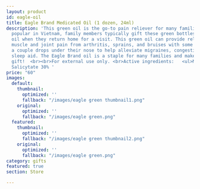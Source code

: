 ```yaml
---
layout: product
id: eagle-oil
title: Eagle Brand Medicated Oil (1 dozen, 24ml)
description: 'This green oil is the go-to pain reliever for many families. Especially
  popular in Vietnam, family members typically gift these green bottles of medicated
  oil when they return home for a visit. This green oil can provide relief for minor
  muscle and joint pain from arthritis, sprains, and bruises with some customers putting
  a couple drops under their nose to help alleviate migraines, congestion, or as a
  sleep aid. The Eagle Brand oil is a staple for many families and make for a great
  gift!  <br><br>For external use only. <br>Active ingredients:   <ul>Menthol 14.5%  <ul>Methyl
  Salicytate 30% '
price: "60"
images:
  default:
    thumbnail:
      optimized: ''
      fallback: "/images/eagle green thumbnail1.png"
    original:
      optimized: ''
      fallback: "/images/eagle green.png"
  featured:
    thumbnail:
      optimized: ''
      fallback: "/images/eagle green thumbnail2.png"
    original:
      optimized: ''
      fallback: "/images/eagle green.png"
category: gifts
featured: true
section: Store

---
```

